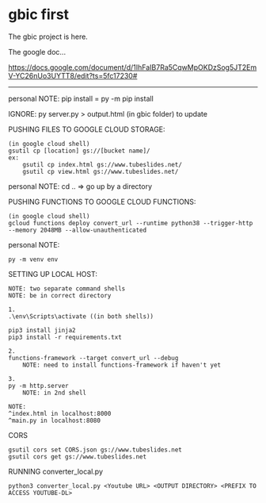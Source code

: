 # gbic first

The gbic project is here.

The google doc...

https://docs.google.com/document/d/1IhFaIB7Ra5CqwMpOKDzSog5JT2EmV-YC26nUo3UYTT8/edit?ts=5fc17230#

___

personal NOTE: pip install = py -m pip install

IGNORE: py server.py > output.html (in gbic folder) to update

PUSHING FILES TO GOOGLE CLOUD STORAGE:

	(in google cloud shell)
	gsutil cp [location] gs://[bucket name]/
	ex:
		gsutil cp index.html gs://www.tubeslides.net/
		gsutil cp view.html gs://www.tubeslides.net/

personal NOTE: cd .. => go up by a directory

PUSHING FUNCTIONS TO GOOGLE CLOUD FUNCTIONS:

	(in google cloud shell)
	gcloud functions deploy convert_url --runtime python38 --trigger-http --memory 2048MB --allow-unauthenticated

personal NOTE:

	py -m venv env

SETTING UP LOCAL HOST:

	NOTE: two separate command shells
	NOTE: be in correct directory

	1.
	.\env\Scripts\activate ((in both shells))
	
	pip3 install jinja2
	pip3 install -r requirements.txt

	2.
	functions-framework --target convert_url --debug
		NOTE: need to install functions-framework if haven't yet

	3. 
	py -m http.server
		NOTE: in 2nd shell

	NOTE:
	^index.html in localhost:8000
	^main.py in localhost:8080

CORS

	gsutil cors set CORS.json gs://www.tubeslides.net
	gsutil cors get gs://www.tubeslides.net
	
RUNNING converter_local.py

	python3 converter_local.py <Youtube URL> <OUTPUT DIRECTORY> <PREFIX TO ACCESS YOUTUBE-DL>
